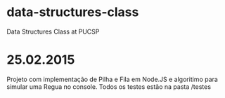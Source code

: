 # data-structures-class
Data Structures Class at PUCSP

# 25.02.2015
Projeto com implementação de Pilha e Fila em Node.JS e algoritimo para simular uma Regua no console.
Todos os testes estão na pasta /testes
 
 
